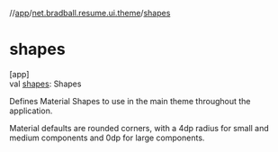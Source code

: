 //[app](../../index.md)/[net.bradball.resume.ui.theme](index.md)/[shapes](shapes.md)

# shapes

[app]\
val [shapes](shapes.md): Shapes

Defines Material Shapes to use in the main theme throughout the application.

Material defaults are rounded corners, with a 4dp radius for small and medium components and 0dp for large components.
